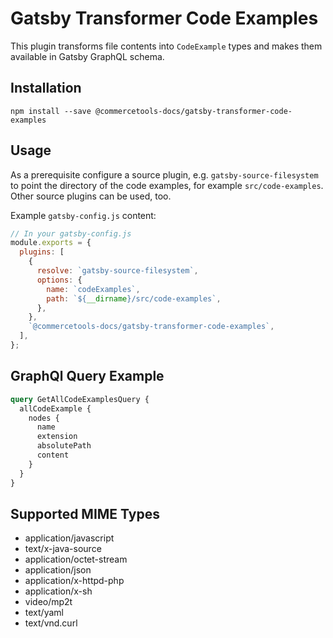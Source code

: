 # Gatsby Transformer Code Examples

This plugin transforms file contents into `CodeExample` types and makes them available in Gatsby GraphQL schema.

## Installation

`npm install --save @commercetools-docs/gatsby-transformer-code-examples`

## Usage

As a prerequisite configure a source plugin, e.g. `gatsby-source-filesystem` to point the directory of the code examples, for example `src/code-examples`. Other source plugins can be used, too.

Example `gatsby-config.js` content:

```js
// In your gatsby-config.js
module.exports = {
  plugins: [
    {
      resolve: `gatsby-source-filesystem`,
      options: {
        name: `codeExamples`,
        path: `${__dirname}/src/code-examples`,
      },
    },
    `@commercetools-docs/gatsby-transformer-code-examples`,
  ],
};
```

## GraphQl Query Example

```graphql
query GetAllCodeExamplesQuery {
  allCodeExample {
    nodes {
      name
      extension
      absolutePath
      content
    }
  }
}
```

## Supported MIME Types

- application/javascript
- text/x-java-source
- application/octet-stream
- application/json
- application/x-httpd-php
- application/x-sh
- video/mp2t
- text/yaml
- text/vnd.curl
